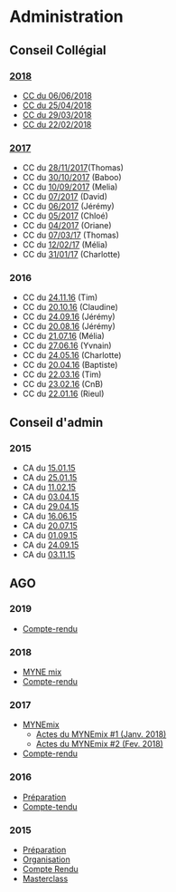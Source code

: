 # Administration

## Conseil Collégial

### [2018](https://pad.lamyne.org/KwdgzARgDATAhmAtCAHMJAWAjCKiIAmMAZohgJwYwBsIE5cBqQA=#)

* [CC du 06/06/2018](https://pad.lamyne.org/CYBgrMDGAsBGBMBaMB2SAOR14EYyIEMBOHAU0QDYBmAnEFeCgyAioA)
* [CC du 25/04/2018](https://pad.lamyne.org/CCavril2018#)
* [CC du 29/03/2018](https://pad.lamyne.org/IwIwDGzAbMC0IDsBTALHVBWR8AcBjAMwCY5jFNMxjZVFVCg) 
* [CC du 22/02/2018](https://pad.lamyne.org/CwQw7ATAjAnAZhAtCARvRwDGAGApomEANikWxAGZMBWXYAE10yLCA)

### [2017](https://pad.lamyne.org/CwNgTAhgDMEMwFoDsBWAjBBw1IGYIhXgQE4k4UoUATJKEAU2CA==)

* CC du [28/11/2017](https://pad.lamyne.org/OwIwLGDGCsBMYFoDMBDADGhYBmKCMCAnGpLArGiNgKbASkoAmQA=?both)(Thomas)
* CC du [30/10/2017](https://pad.lamyne.org/s/SJWlvXXA-#) (Baboo)
* CC du [10/09/2017](https://pad.lamyne.org/OwMwzApgHAJsCsBaeA2ESAsMwsQTjwGMAGfYGQgJkpgEYoBDDSoA#) (Melia)
* CC du [07/2017](https://pad.lamyne.org/EYJgpgZgxg7AnABgLQBYDMUCsqxWEuTKAQyQEYRgUywQYyAOAExiA===?both) (David)
* CC du [06/2017](https://pad.lamyne.org/CwRgTA7AhgzMCmBaAnAVnjRwDGAzAbIgEYAcqh+pwADCFPmMgCZRA===?both#) (Jérémy) 
* CC du [05/2017](https://pad.lamyne.org/BwVgzAjBIAwIYFoYDYwCYEBZkDMcOAFM4ATBHNYAIwGMrkB2BkiZIA==?both) (Chloé)
* CC du [04/2017](https://pad.lamyne.org/CbBMCMGNgdgRgLQBYBsBOADMgHNgZguHrIQIZrbCSgDMeacoQA==)  (Oriane)
* CC du [07/03/17](https://pad.lamyne.org/EwEwjARgbFYOwFoDGBTFAzBAWArAZjAQA4U8sEQBOGAQxzHnS0qA)  (Thomas)
* CC du [12/02/17](https://pad.lamyne.org/EwEwRgHADBDMCGBaA7LExEBZ5gMaLAFNDMtdYBGCkQi24KIA) (Mélia)
* CC du [31/01/17](https://pad.lamyne.org/GYVgzGDsIJwgtDAhgDgCbwCzEwpIBjMeAgyABgICMQUZMBTSIA==) (Charlotte)

### 2016

* CC du [24.11.16](https://pad.lamyne.org/GYNgxgLAjA7DIFophAJgRAzABgCYIE4AjAVgEMFcyyjcDthdRsg=) (Tim)
* CC du [20.10.16](https://pad.lamyne.org/EYZg7AxgZgJgTADgLQE4BsBWYSAsAGNOJAQxQwFMkBGBGHMGc4hCCYoA) (Claudine)
* CC du [24.09.16](https://pad.lamyne.org/AwNghgJsCcCMBGBaALAdgMbJQJmgDkTxD3UQDMx0BWYMWqvM7IA=) (Jérémy)
* CC du [20.08.16](https://pad.lamyne.org/AwZgZgTMCcBsCGBaArAdgMbMQFgIwBMRFoAjeYY1AUypDInk2yA=) (Jérémy)
* CC du [21.07.16](https://pad.lamyne.org/CYZgZiBsDsBGCMBaArAYwBwE5EBZIiU2XQFNFIAGdYWVaEC5MHIA) (Mélia)
* CC du [27.06.16](https://pad.lamyne.org/KYBgJgHAZgnA7HAtFAxiATIgLBCBDRGPdGRARhnWACMBmGAVjhGuqA==) (Yvnain)
* CC du [24.05.16](https://pad.lamyne.org/KYFmBNwQwVmBaYUAcA2eIBGB2ADPATlQEYBmeXUqAJgGNxVhUopwg===) (Charlotte)
* CC du [20.04.16](https://pad.lamyne.org/EwUwLAjAHAhgbDAtAZmcYjIBMBGiCcI+AximMRGGFGAAwS3BA===) (Baptiste)
* CC du [22.03.16](https://pad.lamyne.org/KYVgLAHCDsAMIFpbAsBYCGAzATAgRgJxgDGCAjMPhAGyg4DM+O0QA===) (Tim)
* CC du [23.02.16](https://pad.lamyne.org/BwMwrAJgxsYEwFowDYCmBDBAWARlzwwyiA7MCTlAMwhxzIkCMQA=) (CnB)
* CC du [22.01.16](https://pad.lamyne.org/MwYwhgbApgjA7MAtAE1CRAWAnAJgGaIAcUwOiwARmDDHgKxYURwAMQA=) (Rieul)

## Conseil d'admin

### 2015

* CA du [15.01.15](https://pad.lamyne.org/KwBhCME4DZgUwLQEYAswDGCUqZgHCCtAgExzRIBm60AzHnhUA===)
* CA du [25.01.15](https://pad.lamyne.org/CYVgbADAjAzFBGBaeECGAmRAWAZiGiqqMApsvDAOx4DGJN8YUQA=)
* CA du [11.02.15](https://pad.lamyne.org/GwVgHAzAplCcwFoDsATMYEBYQENECMAmFAMwRk2CkwAZ8UIqg===)
* CA du [03.04.15](https://pad.lamyne.org/OwVgHAJgTAxgjMAtCAhgTgEaICwTANkQzgAYBmHfNMYONNEmNAUyA===)
* CA du [29.04.15](https://pad.lamyne.org/EzBsEMEYFYYWgKYBNyjgFlAIwOxywGY5JwAc60ADOOgJywHhZA==)
* CA du [16.06.15](https://pad.lamyne.org/MwdgpmCcIKzAtAYwEwDYAm8AsXWXpABzTwCGkpWyADJGMjAEYCMQA===)
* CA du [20.07.15](https://pad.lamyne.org/JzCMBYENQBnBaARgYwGyPuYBWY9KoAcMSApoaUTKssuMkA==)
* CA du [01.09.15](https://pad.lamyne.org/KwFgJg7ARgxgjATgLSwExiSApmAhk3ANgAYQlQFoAOAZmODmOKA=)
* CA du [24.09.15](https://pad.lamyne.org/CYUwnADMBmAsEFoCsBjAbNB9UIIbSVgQjQHZUAmAI2l1xViA)
* CA du [03.11.15](https://pad.lamyne.org/KwFhDYDMGNIRgLR0pAnAkcCGBTBWBmAI2gQCYyAOEHaHIrLaYIA=)

## AGO 

### 2019
* [Compte-rendu](https://pad.lamyne.org/MYNE_ag2018)

### 2018
* [MYNE mix](https://pad.lamyne.org/EYTgxgrAJmDMCmBaMAzAjAJkQFhMNiwAhhsIkRBCEfLBABxgDs8QA)
* [Compte-rendu](https://pad.lamyne.org/MwIwTAnAZgjArAQwLQBNgFMBsSAsAOABhCQQiyTwGMB2GECGaveBIA)

### 2017 
* [MYNEmix](https://pad.lamyne.org/EYTgxgrAJmDMCmBaMAzAjAJkQFhMNiwAhhsIkRBCEfLBABxgDs8QA)
    * [Actes du MYNEmix #1 (Janv. 2018)](https://pad.lamyne.org/GYQwbALA7CCmsFoAcZQIgVgMbAQTggGYBGBYgBkLz1mCkLACYog)
    * [Actes du MYNEmix #2 (Fev. 2018)](https://pad.lamyne.org/MYNEMix2_Fevrier2018#)
* [Compte-rendu](https://pad.lamyne.org/MwIwTAnAZgjArAQwLQBNgFMBsSAsAOABhCQQiyTwGMB2GECGaveBIA==)

### 2016
* [Préparation](https://pad.lamyne.org/IYNhAYDNIEwZgLQHYAsBWSCWRSBBOAUxE2CQEZDyAjSJGJYFIA)
* [Compte-tendu](https://pad.lamyne.org/IYFgRgpgjA7ATCAtADggBhokaCcA2FGHMRAEwFZyBmNKVKkZAMyA)

### 2015
* [Préparation](https://pad.lamyne.org/AwJgxgjMBmAcBsBaEAjArAE0QFjNghogJxoDs0O2I02Kp8w8YAzEA===#) 
* [Organisation](https://pad.lamyne.org/JwQwRgZgLAbApgdgLRzgVgBxKmAJlsDCAgY1wCYQpg0opyBGIA==#)
* [Compte Rendu](https://pad.lamyne.org/BwIwrAzAZgbALMAtCADAdgKaLtAjIgTlzRETQgEMATGEKKiCEDIA)
* [Masterclass](https://pad.lamyne.org/KYRgrAhiBMECYFpgVAgLAdjiBEAMaAbAgBxoBmhGAzMIaOSEA===#)

